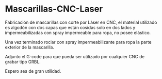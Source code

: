 # Mascarillas-CNC-Laser

Fabricación de mascarillas con corte por Láser en CNC, el material utilizado es algodón con dos capas que están cosidas solo en dos lados y impermeabilizadas con spray impermeable para ropa, no posee elástico.

Una vez terminado rociar con spray impermeabilizante para ropa la parte exterior de la mascarilla.

Adjunto el G-code para que pueda ser utilizado por cualquier CNC de grabar tipo GRBL.

Espero sea de gran utilidad.
